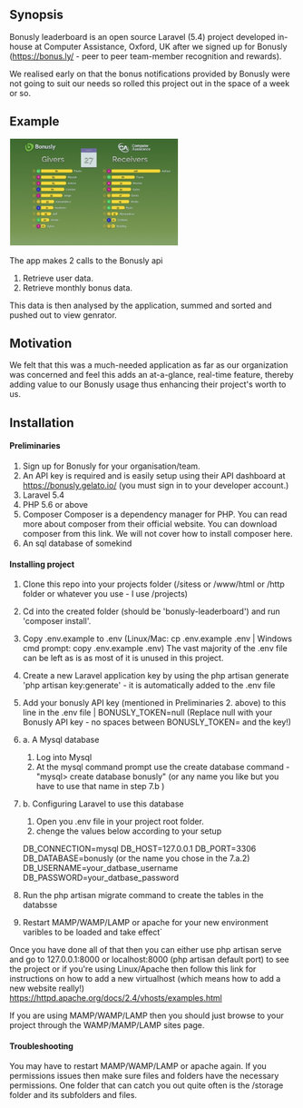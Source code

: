 ## Synopsis

Bonusly leaderboard is an open source Laravel (5.4) project developed in-house at Computer Assistance, Oxford, UK after we signed up for Bonusly (https://bonus.ly/ - peer to peer team-member recognition and rewards).

We realised early on that the bonus notifications provided by Bonusly were not going to suit our needs so rolled this project out in the space of a week or so.

## Example
<img src="https://github.com/computer-assistance/bonusly-leaderboard/blob/master/bonusly-thumb-300x190.png" style="text-align:center;">

The app makes 2 calls to the Bonusly api
 1. Retrieve user data.
 2. Retrieve monthly bonus data.

This data is then analysed by the application, summed and sorted and pushed out to view genrator.

## Motivation

We felt that this was a much-needed application as far as our organization was concerned and feel this adds an at-a-glance, real-time feature, thereby adding value to our Bonusly usage thus enhancing their project's worth to us.

## Installation

#### Preliminaries

 1. Sign up for Bonusly for your organisation/team.
 2. An API key is required and is easily setup using their API dashboard at https://bonusly.gelato.io/ (you must sign in to your developer account.)
 3. Laravel 5.4
 4. PHP 5.6 or above
 5. Composer
      Composer is a dependency manager for PHP. You can read more about composer from their official website. You can download composer from this link. We will not cover how to install composer here.
 6. An sql database of somekind

#### Installing project

 1. Clone this repo into your projects folder (/sitess or /www/html or /http folder or whatever you use - I use /projects)
 2. Cd into the created folder (should be 'bonusly-leaderboard') and run 'composer install'.
 4. Copy .env.example to .env (Linux/Mac: cp .env.example .env | Windows cmd prompt: copy .env.example .env)
    The vast majority of the .env file can be left as is as most of it is unused in this project.
 5. Create a new Laravel application key by using the php artisan generate 'php artisan key:generate' - it is automatically added to the .env file
 6. Add your bonusly API key (mentioned in Preliminaries 2. above) to this line in the .env file | BONUSLY_TOKEN=null
      (Replace null with your Bonusly API key - no spaces between BONUSLY_TOKEN= and the key!)
 7. a. A Mysql database
      1. Log into Mysql
      2. At the mysql command prompt use the create database command - "mysql> create database bonusly" (or any name you like but you have to use that name in step 7.b )
 7. b. Configuring Laravel to use this database
      1. Open you .env file in your project root folder.
      2. chenge the values below according to your setup

      DB_CONNECTION=mysql
      DB_HOST=127.0.0.1
      DB_PORT=3306
      DB_DATABASE=bonusly (or the name you chose in the 7.a.2)
      DB_USERNAME=your_datbase_username
      DB_PASSWORD=your_datbase_password
  8. Run the php artisan migrate command to create the tables in the databsse
  9. Restart MAMP/WAMP/LAMP or apache for your new environment varibles to be loaded and take effect`

Once you have done all of that then you can either use php artisan serve and go to 127.0.0.1:8000 or localhost:8000 (php artisan default port) to see the project or if you're using Linux/Apache then follow this link for instructions on how to add a new virtualhost (which means how to add a new website really!)
https://httpd.apache.org/docs/2.4/vhosts/examples.html

If you are using MAMP/WAMP/LAMP then you should just browse to your project through the WAMP/MAMP/LAMP sites page.

#### Troubleshooting

You may have to restart MAMP/WAMP/LAMP or apache again.
If you permissions issues then make sure files and folders have the necessary permissions. One folder that can catch you out quite often is the /storage folder and its subfolders and files.

